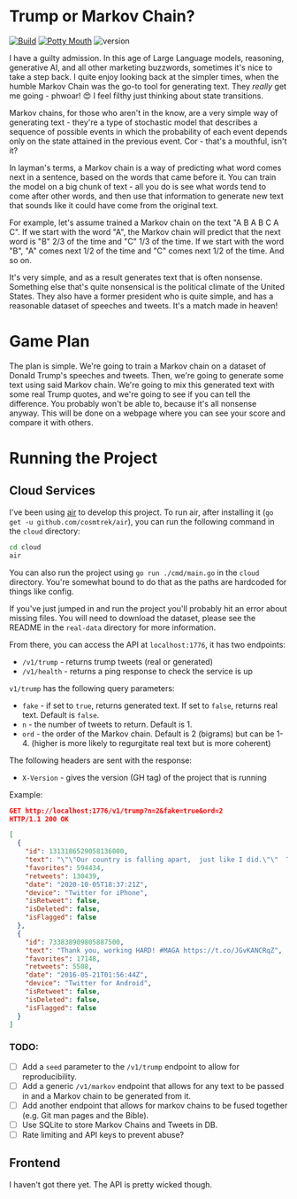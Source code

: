 # Trump or Markov Chain?

[![Build](https://github.com/WillMatthews/trump-or-markov/actions/workflows/build.yml/badge.svg)](https://github.com/WillMatthews/trump-or-markov/actions/workflows/build.yml)
[![Potty Mouth](https://github.com/WillMatthews/trump-or-markov/actions/workflows/swear.yml/badge.svg)](https://github.com/WillMatthews/trump-or-markov/actions/workflows/swear.yml)
![version](https://shields.io/github/v/tag/WillMatthews/trump-or-markov?label=version)

I have a guilty admission.
In this age of Large Language models, reasoning, generative AI, and all other marketing buzzwords, sometimes it's nice to take a step back.
I quite enjoy looking back at the simpler times, when the humble Markov Chain was the go-to tool for generating text.
They *really* get me going - phwoar! 😍 I feel filthy just thinking about state transitions.

Markov chains, for those who aren't in the know, are a very simple way of generating text - they're a type of stochastic model that describes a sequence of possible events in which the probability of each event depends only on the state attained in the previous event.
Cor - that's a mouthful, isn't it?

In layman's terms, a Markov chain is a way of predicting what word comes next in a sentence, based on the words that came before it.
You can train the model on a big chunk of text - all you do is see what words tend to come after other words, and then use that information to generate new text that sounds like it could have come from the original text.

For example, let's assume trained a Markov chain on the text "A B A B C A C".
If we start with the word "A", the Markov chain will predict that the next word is "B" 2/3 of the time and "C" 1/3 of the time.
If we start with the word "B", "A" comes next 1/2 of the time and "C" comes next 1/2 of the time. And so on.

It's very simple, and as a result generates text that is often nonsense.
Something else that's quite nonsensical is the political climate of the United States.
They also have a former president who is quite simple, and has a reasonable dataset of speeches and tweets.
It's a match made in heaven!

# Game Plan

The plan is simple.
We're going to train a Markov chain on a dataset of Donald Trump's speeches and tweets.
Then, we're going to generate some text using said Markov chain.
We're going to mix this generated text with some real Trump quotes, and we're going to see if you can tell the difference.
You probably won't be able to, because it's all nonsense anyway.
This will be done on a webpage where you can see your score and compare it with others.

# Running the Project

## Cloud Services
I've been using [air](https://github.com/air-verse/air) to develop this project.
To run air, after installing it (`go get -u github.com/cosmtrek/air`), you can run the following command in the `cloud` directory:
```bash
cd cloud
air
```

You can also run the project using `go run ./cmd/main.go` in the `cloud` directory.
You're somewhat bound to do that as the paths are hardcoded for things like config.

If you've just jumped in and run the project you'll probably hit an error about missing files.
You will need to download the dataset, please see the README in the `real-data` directory for more information.

From there, you can access the API at `localhost:1776`, it has two endpoints:
- `/v1/trump` - returns trump tweets (real or generated)
- `/v1/health` - returns a ping response to check the service is up

`v1/trump` has the following query parameters:
- `fake` - if set to `true`, returns generated text. If set to `false`, returns real text. Default is `false`.
- `n` - the number of tweets to return. Default is 1.
- `ord` - the order of the Markov chain. Default is 2 (bigrams) but can be 1-4. (higher is more likely to regurgitate real text but is more coherent)

The following headers are sent with the response:
- `X-Version` - gives the version (GH tag) of the project that is running

Example:
```json
GET http://localhost:1776/v1/trump?n=2&fake=true&ord=2
HTTP/1.1 200 OK

[
  {
    "id": 1313186529058136000,
    "text": "\"\"Our country is falling apart,  just like I did.\"\"  That  is not just the beginning of a magazine and it touched on many years are begging me for a vote. Will be if it means a lot",
    "favorites": 594434,
    "retweets": 130439,
    "date": "2020-10-05T18:37:21Z",
    "device": "Twitter for iPhone",
    "isRetweet": false,
    "isDeleted": false,
    "isFlagged": false
  },
  {
    "id": 733838909805887500,
    "text": "Thank you, working HARD! #MAGA https://t.co/JGvKANCRqZ",
    "favorites": 17148,
    "retweets": 5508,
    "date": "2016-05-21T01:56:44Z",
    "device": "Twitter for Android",
    "isRetweet": false,
    "isDeleted": false,
    "isFlagged": false
  }
]
```

### TODO:
- [ ] Add a `seed` parameter to the `/v1/trump` endpoint to allow for reproducibility.
- [ ] Add a generic `/v1/markov` endpoint that allows for any text to be passed in and a Markov chain to be generated from it.
- [ ] Add another endpoint that allows for markov chains to be fused together (e.g. Git man pages and the Bible).
- [ ] Use SQLite to store Markov Chains and Tweets in DB.
- [ ] Rate limiting and API keys to prevent abuse?

## Frontend
I haven't got there yet. The API is pretty wicked though.
